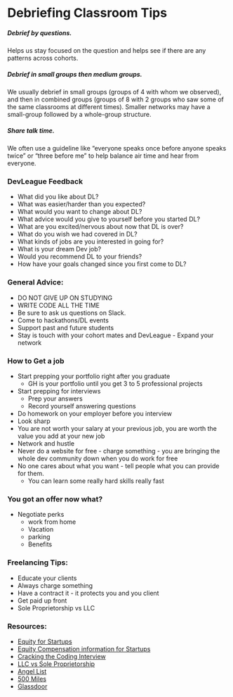 # Debriefing Classroom Tips

##### Debrief by questions.
Helps us stay focused on the question and helps see if there are any patterns across cohorts.

##### Debrief in small groups then medium groups.
We usually debrief in small groups (groups of 4 with whom we observed), and then in combined groups (groups of 8 with 2 groups who saw some of the same classrooms at different times). Smaller networks may have a small-group followed by a whole-group structure.

##### Share talk time.
We often use a guideline like “everyone speaks once before anyone speaks twice” or “three before me” to help balance air time and hear from everyone.

### DevLeague Feedback
* What did you like about DL?
* What was easier/harder than you expected?
* What would you want to change about DL?
* What advice would you give to  yourself before you started DL?
* What are you excited/nervous about now that DL is over?
* What do you wish we had covered in DL?
* What kinds of jobs are you interested in going for?
* What is your dream Dev job?
* Would you recommend DL to your friends?
* How have your goals changed since you first come to DL?

### General Advice:
* DO NOT GIVE UP ON STUDYING
* WRITE CODE ALL THE TIME
* Be sure to ask us questions on Slack.
* Come to hackathons/DL events
* Support past and future students
* Stay is touch with your cohort mates and DevLeague - Expand your network

### How to Get a job
* Start prepping your portfolio right after you graduate
    * GH is your portfolio until you get 3 to 5 professional projects
* Start prepping for interviews
    * Prep your answers
    * Record yourself answering questions
* Do homework on your employer before you interview
* Look sharp
* You are not worth your salary at your previous job, you are worth the value you add at your new job
* Network and hustle
* Never do a website for free - charge something - you are bringing the whole dev community down when you do work for free
* No one cares about what you want - tell people what you can provide for them.
   * You can learn some really hard skills really fast

### You got an offer now what?
* Negotiate perks
    * work from home
    * Vacation
    * parking
    * Benefits

### Freelancing Tips:
* Educate your clients
* Always charge something
* Have a contract it - it protects you and you client
* Get paid up front
* Sole Proprietorship vs LLC

### Resources:
* [Equity for Startups](https://gist.github.com/isaacsanders/1653078)
* [Equity Compensation information for Startups](https://github.com/jlevy/og-equity-compensation)
* [Cracking the Coding Interview](http://www.amazon.com/Cracking-Coding-Interview-Programming-Questions/dp/098478280X)
* [LLC vs Sole Proprietorship](http://info.legalzoom.com/llc-vs-sole-proprietorship-4342.html)
* [Angel List](https://angel.co/)
* [500 Miles](http://www.500miles.io/)
* [Glassdoor](https://www.glassdoor.com/)
